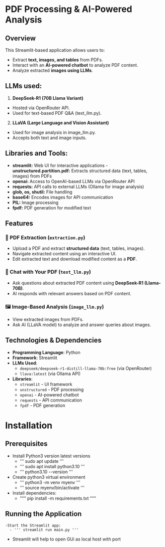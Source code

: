 # PDF Processing & AI-Powered Analysis
## Overview
This Streamlit-based application allows users to:
- Extract **text, images, and tables** from PDFs.
- Interact with an **AI-powered chatbot** to analyze PDF content.
- Analyze extracted **images using LLMs**.

## **LLMs used:**
1.	**DeepSeek-R1 (70B Llama Variant)**
-	Hosted via OpenRouter API.
- Used for text-based PDF Q&A (text_llm.py).
2.	**LLaVA (Large Language and Vision Assistant)**
-	Used for image analysis in image_llm.py.
-	Accepts both text and image inputs.

## **Libraries and Tools:**
- **streamlit:**	Web UI for interactive applications
-**unstructured.partition.pdf:**	Extracts structured data (text, tables, images) from PDFs
- **openai:**	Access to OpenAI-based LLMs via OpenRouter API
- **requests:**	API calls to external LLMs (Ollama for image analysis)
- **glob, os, shutil:**	File handling
- **base64:**	Encodes images for API communication
- **PIL:**	Image processing
- **fpdf:**	PDF generation for modified text



## Features
### 📄 PDF Extraction (`extraction.py`)
- Upload a PDF and extract **structured data** (text, tables, images).
- Navigate extracted content using an interactive UI.
- Edit extracted text and download modified content as a **PDF**.

### 🤖 Chat with Your PDF (`text_llm.py`)
- Ask questions about extracted PDF content using **DeepSeek-R1 (Llama-70B)**.
- AI responds with relevant answers based on PDF content.

### 🖼️ Image-Based Analysis (`image_llm.py`)
- View extracted images from PDFs.
- Ask AI (LLaVA model) to analyze and answer queries about images.

## Technologies & Dependencies
- **Programming Language**: Python
- **Framework**: Streamlit
- **LLMs Used**:
  - `deepseek/deepseek-r1-distill-llama-70b:free` (via OpenRouter)
  - `llava:latest` (via Ollama API)
- **Libraries**:
  - `streamlit` - UI framework
  - `unstructured` - PDF processing
  - `openai` - AI-powered chatbot
  - `requests` - API communication
  - `fpdf` - PDF generation

# Installation
## Prerequisites
- Install Python3 version latest versions
   - ''' sudo apt update '''
   - ''' sudo apt install python3.10 '''
   - ''' python3.10 --version '''
- Create python3 virtual environment
  - ''' python3 -m venv myenv '''
  - ''' source myenv/bin/activate '''
- Install dependencies:
  - """ pip install -m requirements.txt """

## **Running the Application**
    -Start the Streamlit app:
      - ''' streamlit run main.py '''

- Streamlit will help to open GUi as local host with port 

  
